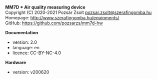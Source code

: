 **MM7D * Air quality measuring device**  
Copyright (C) 2020-2021 Pozsár Zsolt <pozsar.zsolt@szerafingomba.hu>  
Homepage: <http://www.szerafingomba.hu/equipments/>  
GitHub: <https://github.com/pozsarzs/mm7d-hw>

**Documentation**

- version:             2.0
- language:            en
- licence:             CC-BY-NC-4.0

**Hardware**

 - version:            v200620
